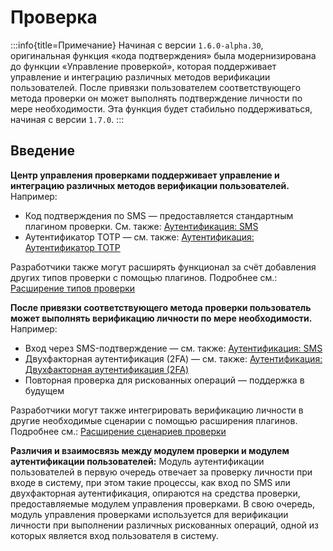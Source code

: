 # Проверка

:::info{title=Примечание}
Начиная с версии `1.6.0-alpha.30`, оригинальная функция «кода подтверждения» была модернизирована до функции «Управление проверкой», которая поддерживает управление и интеграцию различных методов верификации пользователей. После привязки пользователем соответствующего метода проверки он может выполнять подтверждение личности по мере необходимости. Эта функция будет стабильно поддерживаться, начиная с версии `1.7.0`.
:::

<PluginInfo name="verification"></PluginInfo>

## Введение

**Центр управления проверками поддерживает управление и интеграцию различных методов верификации пользователей.** Например:

- Код подтверждения по SMS — предоставляется стандартным плагином проверки. См. также: [Аутентификация: SMS](../../handbook/verification/sms)
- Аутентификатор TOTP — см. также: [Аутентификация: Аутентификатор TOTP](../verification-totp-authenticator/index.md)

Разработчики также могут расширять функционал за счёт добавления других типов проверки с помощью плагинов. Подробнее см.: [Расширение типов проверки](../../handbook/verification/dev/type)

**После привязки соответствующего метода проверки пользователь может выполнять верификацию личности по мере необходимости.** Например:

- Вход через SMS-подтверждение — см. также: [Аутентификация: SMS](../auth-sms/index.md)
- Двухфакторная аутентификация (2FA) — см. также: [Аутентификация: Двухфакторная аутентификация (2FA)](../two-factor-authentication/index.md)
- Повторная проверка для рискованных операций — поддержка в будущем

Разработчики могут также интегрировать верификацию личности в другие необходимые сценарии с помощью расширения плагинов. Подробнее см.: [Расширение сценариев проверки](../../handbook/verification/dev/scene)

**Различия и взаимосвязь между модулем проверки и модулем аутентификации пользователей:** Модуль аутентификации пользователей в первую очередь отвечает за проверку личности при входе в систему, при этом такие процессы, как вход по SMS или двухфакторная аутентификация, опираются на средства проверки, предоставляемые модулем управления проверками. В свою очередь, модуль управления проверками используется для верификации личности при выполнении различных рискованных операций, одной из которых является вход пользователя в систему.
